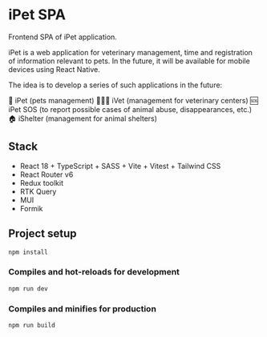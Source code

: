 # iPet SPA

Frontend SPA of iPet application. 

iPet is a web application for veterinary management, time and registration of information relevant to pets. In the future, it will be available for mobile devices using React Native.

The idea is to develop a series of such applications in the future:

🐶 iPet (pets management)
👨🏻‍⚕️ iVet (management for veterinary centers)
🆘 iPet SOS (to report possible cases of animal abuse, disappearances, etc.)
🏠 iShelter (management for animal shelters)

## Stack

- React 18 + TypeScript + SASS + Vite + Vitest + Tailwind CSS
- React Router v6
- Redux toolkit
- RTK Query
- MUI
- Formik

## Project setup

```
npm install
```

### Compiles and hot-reloads for development

```
npm run dev
```

### Compiles and minifies for production

```
npm run build
```


